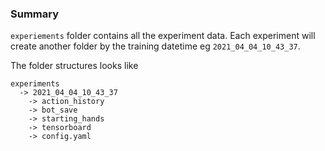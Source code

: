 ### Summary

`experiements` folder contains all the experiment data. Each experiment will create another folder by the training 
datetime eg `2021_04_04_10_43_37`. 

The folder structures looks like

```
experiments
  -> 2021_04_04_10_43_37
    -> action_history
    -> bot_save
    -> starting_hands
    -> tensorboard
    -> config.yaml
```
